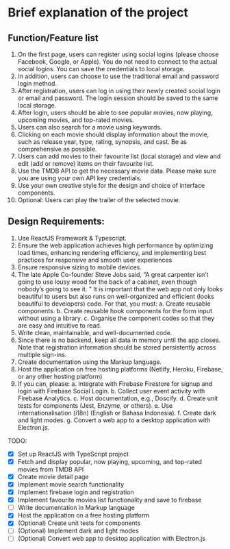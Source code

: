# Brief explanation of the project

## Function/Feature list

1. On the first page, users can register using social logins (please choose Facebook, Google, or Apple). You do not need to connect to the actual social logins. You can save the credentials to local storage.
2. In addition, users can choose to use the traditional email and password login method.
3. After registration, users can log in using their newly created social login or email and password. The login session should be saved to the same local storage.
4. After login, users should be able to see popular movies, now playing, upcoming movies, and top-rated movies.
5. Users can also search for a movie using keywords.
6. Clicking on each movie should display information about the movie, such as release year, type, rating, synopsis, and cast. Be as comprehensive as possible.
7. Users can add movies to their favourite list (local storage) and view and edit (add or remove) items on their favourite list.
8. Use the TMDB API to get the necessary movie data. Please make sure you are using your own API key credentials.
9. Use your own creative style for the design and choice of interface components.
10. Optional: Users can play the trailer of the selected movie.

## Design Requirements:

1. Use ReactJS Framework & Typescript.
2. Ensure the web application achieves high performance by optimizing load times, enhancing rendering efficiency, and implementing best practices for responsive and smooth user experiences
3. Ensure responsive sizing to mobile devices.
4. The late Apple Co-founder Steve Jobs said, “A great carpenter isn’t going to use lousy wood for the back of a cabinet, even though nobody’s going to see it. " It is important that the web app not only looks beautiful to users but also runs on well-organized and efficient (looks beautiful to developers) code. For that, you must:
   a. Create reusable components.
   b. Create reusable hook components for the form input without using a library.
   c. Organise the component codes so that they are easy and intuitive to read.
5. Write clean, maintainable, and well-documented code.
6. Since there is no backend, keep all data in memory until the app closes. Note that registration information should be stored persistently across multiple sign-ins.
7. Create documentation using the Markup language.
8. Host the application on free hosting platforms (Netlify, Heroku, Firebase, or any other
   hosting platform)
9. If you can, please:
   a. Integrate with Firebase Firestore for signup and login with Firebase Social Login.
   b. Collect user event activity with Firebase Analytics.
   c. Host documentation, e.g., Doscify.
   d. Create unit tests for components (Jest, Enzyme, or others).
   e. Use internationalisation (i18n) (English or Bahasa Indonesia).
   f. Create dark and light modes.
   g. Convert a web app to a desktop application with Electron.js.

TODO:

- [x] Set up ReactJS with TypeScript project
- [x] Fetch and display popular, now playing, upcoming, and top-rated movies from TMDB API
- [x] Create movie detail page
- [x] Implement movie search functionality
- [x] Implement firebase login and registration
- [x] Implement favourite movies list functionality and save to firebase
- [ ] Write documentation in Markup language
- [x] Host the application on a free hosting platform
- [x] (Optional) Create unit tests for components
- [ ] (Optional) Implement dark and light modes
- [ ] (Optional) Convert web app to desktop application with Electron.js
